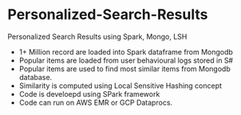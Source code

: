 # Personalized-Search-Results
Personalized Search Results using Spark, Mongo, LSH

- 1+ Million record are loaded into Spark dataframe from Mongodb
- Popular items are loaded from user behavioural logs stored in S#
- Popular items are used to find most similar items from Mongodb database.
- Similarity is computed using Local Sensitive Hashing concept
- Code is develoepd using SPark framework
- Code can run on AWS EMR or GCP Dataprocs.
